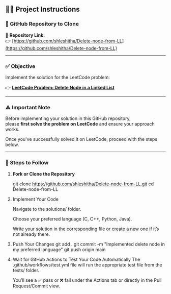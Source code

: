 ## 👩‍💻 Project Instructions

### 🔗 GitHub Repository to Clone
📁 **Repository Link:**  
👉 [https://github.com/shleshitha/Delete-node-from-LL](https://github.com/shleshitha/Delete-node-from-LL)

---

### ✅ Objective
Implement the solution for the LeetCode problem:

👉 **[LeetCode Problem: Delete Node in a Linked List](https://leetcode.com/problems/delete-node-in-a-linked-list/)**

---

### ⚠️ Important Note  
Before implementing your solution in this GitHub repository,  
please **first solve the problem on LeetCode** and ensure your approach works.

Once you've successfully solved it on LeetCode, proceed with the steps below.

---

### 📌 Steps to Follow

1. **Fork or Clone the Repository**  

   git clone https://github.com/shleshitha/Delete-node-from-LL.git
   cd Delete-node-from-LL

2. Implement Your Code

    Navigate to the solutions/ folder.

    Choose your preferred language (C, C++, Python, Java).

    Write your solution in the corresponding file or create a new one if it’s not already there.

3. Push Your Changes
    git add .
    git commit -m "Implemented delete node in my preferred language"
    git push origin main

4. Wait for GitHub Actions to Test Your Code Automatically
    The .github/workflows/test.yml file will run the appropriate test file from the tests/ folder.

    You’ll see a ✅ pass or ❌ fail under the Actions tab or directly in the Pull Request/Commit view.
